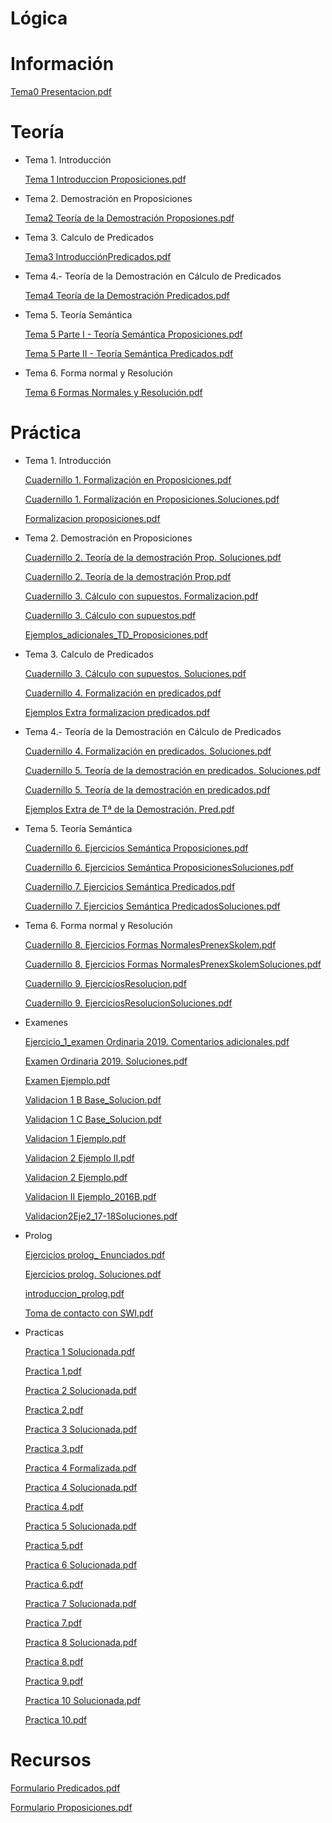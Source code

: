 # Lógica

# Información

[Tema0 Presentacion.pdf](Lo%CC%81gica%202cd0b86908c8409a857ce03c64afdc7e/Tema0_Presentacion.pdf)

# Teoría

- Tema 1. Introducción

    [Tema 1 Introduccion Proposiciones.pdf](Lo%CC%81gica%202cd0b86908c8409a857ce03c64afdc7e/Tema_1_Introduccion_Proposiciones.pdf)

- Tema 2. Demostración  en Proposiciones

    [Tema2 Teoría de la Demostración Proposiones.pdf](Lo%CC%81gica%202cd0b86908c8409a857ce03c64afdc7e/Tema2_Teoria_de_la_Demostracion_Proposiones.pdf)

- Tema 3. Calculo de Predicados

    [Tema3 IntroducciónPredicados.pdf](Lo%CC%81gica%202cd0b86908c8409a857ce03c64afdc7e/Tema3_IntroduccionPredicados.pdf)

- Tema 4.- Teoría de la Demostración en Cálculo de Predicados

    [Tema4 Teoría de la Demostración Predicados.pdf](Lo%CC%81gica%202cd0b86908c8409a857ce03c64afdc7e/Tema4_Teoria_de_la_Demostracion_Predicados.pdf)

- Tema 5. Teoría  Semántica

    [Tema 5 Parte I - Teoría Semántica Proposiciones.pdf](Lo%CC%81gica%202cd0b86908c8409a857ce03c64afdc7e/Tema_5_Parte_I_-_Teoria_Semantica_Proposiciones.pdf)

    [Tema 5 Parte II - Teoría Semántica Predicados.pdf](Lo%CC%81gica%202cd0b86908c8409a857ce03c64afdc7e/Tema_5_Parte_II_-_Teoria_Semantica_Predicados.pdf)

- Tema 6. Forma normal y Resolución

    [Tema 6 Formas Normales y Resolución.pdf](Lo%CC%81gica%202cd0b86908c8409a857ce03c64afdc7e/Tema_6_Formas_Normales_y_Resolucion.pdf)

# Práctica

- Tema 1. Introducción

    [Cuadernillo 1. Formalización en Proposiciones.pdf](Lo%CC%81gica%202cd0b86908c8409a857ce03c64afdc7e/Cuadernillo_1._Formalizacion_en_Proposiciones.pdf)

    [Cuadernillo 1. Formalización en Proposiciones.Soluciones.pdf](Lo%CC%81gica%202cd0b86908c8409a857ce03c64afdc7e/Cuadernillo_1._Formalizacion_en_Proposiciones.Soluciones.pdf)

    [Formalizacion proposiciones.pdf](Lo%CC%81gica%202cd0b86908c8409a857ce03c64afdc7e/Formalizacion_proposiciones.pdf)

- Tema 2. Demostración  en Proposiciones

    [Cuadernillo 2. Teoría de la demostración Prop. Soluciones.pdf](Lo%CC%81gica%202cd0b86908c8409a857ce03c64afdc7e/Cuadernillo_2._Teoria_de_la_demostracion_Prop._Soluciones.pdf)

    [Cuadernillo 2. Teoría de la demostración Prop.pdf](Lo%CC%81gica%202cd0b86908c8409a857ce03c64afdc7e/Cuadernillo_2._Teoria_de_la_demostracion_Prop.pdf)

    [Cuadernillo 3. Cálculo con supuestos. Formalizacion.pdf](Lo%CC%81gica%202cd0b86908c8409a857ce03c64afdc7e/Cuadernillo_3._Calculo_con_supuestos._Formalizacion.pdf)

    [Cuadernillo 3. Cálculo con supuestos.pdf](Lo%CC%81gica%202cd0b86908c8409a857ce03c64afdc7e/Cuadernillo_3._Calculo_con_supuestos.pdf)

    [Ejemplos_adicionales_TD_Proposiciones.pdf](Lo%CC%81gica%202cd0b86908c8409a857ce03c64afdc7e/Ejemplos_adicionales_TD_Proposiciones.pdf)

- Tema 3. Calculo de Predicados

    [Cuadernillo 3. Cálculo con supuestos. Soluciones.pdf](Lo%CC%81gica%202cd0b86908c8409a857ce03c64afdc7e/Cuadernillo_3._Calculo_con_supuestos._Soluciones.pdf)

    [Cuadernillo 4. Formalización en predicados.pdf](Lo%CC%81gica%202cd0b86908c8409a857ce03c64afdc7e/Cuadernillo_4._Formalizacion_en_predicados.pdf)

    [Ejemplos Extra formalizacion predicados.pdf](Lo%CC%81gica%202cd0b86908c8409a857ce03c64afdc7e/Ejemplos_Extra_formalizacion_predicados.pdf)

- Tema 4.- Teoría de la Demostración en Cálculo de Predicados

    [Cuadernillo 4. Formalización en predicados. Soluciones.pdf](Lo%CC%81gica%202cd0b86908c8409a857ce03c64afdc7e/Cuadernillo_4._Formalizacion_en_predicados._Soluciones.pdf)

    [Cuadernillo 5. Teoría de la demostración en predicados. Soluciones.pdf](Lo%CC%81gica%202cd0b86908c8409a857ce03c64afdc7e/Cuadernillo_5._Teoria_de_la_demostracion_en_predicados._Soluciones.pdf)

    [Cuadernillo 5. Teoría de la demostración en predicados.pdf](Lo%CC%81gica%202cd0b86908c8409a857ce03c64afdc7e/Cuadernillo_5._Teoria_de_la_demostracion_en_predicados.pdf)

    [Ejemplos Extra de Tª de la Demostración. Pred.pdf](Lo%CC%81gica%202cd0b86908c8409a857ce03c64afdc7e/Ejemplos_Extra_de_T_de_la_Demostracion._Pred.pdf)

- Tema 5. Teoría  Semántica

    [Cuadernillo 6. Ejercicios Semántica Proposiciones.pdf](Lo%CC%81gica%202cd0b86908c8409a857ce03c64afdc7e/Cuadernillo_6._Ejercicios_Semantica_Proposiciones.pdf)

    [Cuadernillo 6. Ejercicios Semántica ProposicionesSoluciones.pdf](Lo%CC%81gica%202cd0b86908c8409a857ce03c64afdc7e/Cuadernillo_6._Ejercicios_Semantica_ProposicionesSoluciones.pdf)

    [Cuadernillo 7. Ejercicios Semántica Predicados.pdf](Lo%CC%81gica%202cd0b86908c8409a857ce03c64afdc7e/Cuadernillo_7._Ejercicios_Semantica_Predicados.pdf)

    [Cuadernillo 7. Ejercicios Semántica PredicadosSoluciones.pdf](Lo%CC%81gica%202cd0b86908c8409a857ce03c64afdc7e/Cuadernillo_7._Ejercicios_Semantica_PredicadosSoluciones.pdf)

- Tema 6. Forma normal y Resolución

    [Cuadernillo 8. Ejercicios Formas NormalesPrenexSkolem.pdf](Lo%CC%81gica%202cd0b86908c8409a857ce03c64afdc7e/Cuadernillo_8._Ejercicios_Formas_NormalesPrenexSkolem.pdf)

    [Cuadernillo 8. Ejercicios Formas NormalesPrenexSkolemSoluciones.pdf](Lo%CC%81gica%202cd0b86908c8409a857ce03c64afdc7e/Cuadernillo_8._Ejercicios_Formas_NormalesPrenexSkolemSoluciones.pdf)

    [Cuadernillo 9. EjerciciosResolucion.pdf](Lo%CC%81gica%202cd0b86908c8409a857ce03c64afdc7e/Cuadernillo_9._EjerciciosResolucion.pdf)

    [Cuadernillo 9. EjerciciosResolucionSoluciones.pdf](Lo%CC%81gica%202cd0b86908c8409a857ce03c64afdc7e/Cuadernillo_9._EjerciciosResolucionSoluciones.pdf)

- Examenes

    [Ejercicio_1_examen Ordinaria 2019. Comentarios adicionales.pdf](Lo%CC%81gica%202cd0b86908c8409a857ce03c64afdc7e/Ejercicio_1_examen_Ordinaria_2019._Comentarios_adicionales.pdf)

    [Examen Ordinaria 2019. Soluciones.pdf](Lo%CC%81gica%202cd0b86908c8409a857ce03c64afdc7e/Examen_Ordinaria_2019._Soluciones.pdf)

    [Examen Ejemplo.pdf](Lo%CC%81gica%202cd0b86908c8409a857ce03c64afdc7e/Examen_Ejemplo.pdf)

    [Validacion 1 B Base_Solucion.pdf](Lo%CC%81gica%202cd0b86908c8409a857ce03c64afdc7e/Validacion_1_B_Base_Solucion.pdf)

    [Validacion 1 C Base_Solucion.pdf](Lo%CC%81gica%202cd0b86908c8409a857ce03c64afdc7e/Validacion_1_C_Base_Solucion.pdf)

    [Validacion 1 Ejemplo.pdf](Lo%CC%81gica%202cd0b86908c8409a857ce03c64afdc7e/Validacion_1_Ejemplo.pdf)

    [Validacion 2 Ejemplo II.pdf](Lo%CC%81gica%202cd0b86908c8409a857ce03c64afdc7e/Validacion_2_Ejemplo_II.pdf)

    [Validacion 2 Ejemplo.pdf](Lo%CC%81gica%202cd0b86908c8409a857ce03c64afdc7e/Validacion_2_Ejemplo.pdf)

    [Validacion II Ejemplo_2016B.pdf](Lo%CC%81gica%202cd0b86908c8409a857ce03c64afdc7e/Validacion_II_Ejemplo_2016B.pdf)

    [Validacion2Eje2_17-18Soluciones.pdf](Lo%CC%81gica%202cd0b86908c8409a857ce03c64afdc7e/Validacion2Eje2_17-18Soluciones.pdf)

- Prolog

    [Ejercicios prolog_ Enunciados.pdf](Lo%CC%81gica%202cd0b86908c8409a857ce03c64afdc7e/Ejercicios_prolog__Enunciados.pdf)

    [Ejercicios prolog. Soluciones.pdf](Lo%CC%81gica%202cd0b86908c8409a857ce03c64afdc7e/Ejercicios_prolog._Soluciones.pdf)

    [introduccion_prolog.pdf](Lo%CC%81gica%202cd0b86908c8409a857ce03c64afdc7e/introduccion_prolog.pdf)

    [Toma de contacto con SWI.pdf](Lo%CC%81gica%202cd0b86908c8409a857ce03c64afdc7e/Toma_de_contacto_con_SWI.pdf)

- Practicas

    [Practica 1 Solucionada.pdf](Lo%CC%81gica%202cd0b86908c8409a857ce03c64afdc7e/Practica_1_Solucionada.pdf)

    [Practica 1.pdf](Lo%CC%81gica%202cd0b86908c8409a857ce03c64afdc7e/Practica_1.pdf)

    [Practica 2 Solucionada.pdf](Lo%CC%81gica%202cd0b86908c8409a857ce03c64afdc7e/Practica_2_Solucionada.pdf)

    [Practica 2.pdf](Lo%CC%81gica%202cd0b86908c8409a857ce03c64afdc7e/Practica_2.pdf)

    [Practica 3 Solucionada.pdf](Lo%CC%81gica%202cd0b86908c8409a857ce03c64afdc7e/Practica_3_Solucionada.pdf)

    [Practica 3.pdf](Lo%CC%81gica%202cd0b86908c8409a857ce03c64afdc7e/Practica_3.pdf)

    [Practica 4 Formalizada.pdf](Lo%CC%81gica%202cd0b86908c8409a857ce03c64afdc7e/Practica_4_Formalizada.pdf)

    [Practica 4 Solucionada.pdf](Lo%CC%81gica%202cd0b86908c8409a857ce03c64afdc7e/Practica_4_Solucionada.pdf)

    [Practica 4.pdf](Lo%CC%81gica%202cd0b86908c8409a857ce03c64afdc7e/Practica_4.pdf)

    [Practica 5 Solucionada.pdf](Lo%CC%81gica%202cd0b86908c8409a857ce03c64afdc7e/Practica_5_Solucionada.pdf)

    [Practica 5.pdf](Lo%CC%81gica%202cd0b86908c8409a857ce03c64afdc7e/Practica_5.pdf)

    [Practica 6 Solucionada.pdf](Lo%CC%81gica%202cd0b86908c8409a857ce03c64afdc7e/Practica_6_Solucionada.pdf)

    [Practica 6.pdf](Lo%CC%81gica%202cd0b86908c8409a857ce03c64afdc7e/Practica_6.pdf)

    [Practica 7 Solucionada.pdf](Lo%CC%81gica%202cd0b86908c8409a857ce03c64afdc7e/Practica_7_Solucionada.pdf)

    [Practica 7.pdf](Lo%CC%81gica%202cd0b86908c8409a857ce03c64afdc7e/Practica_7.pdf)

    [Practica 8 Solucionada.pdf](Lo%CC%81gica%202cd0b86908c8409a857ce03c64afdc7e/Practica_8_Solucionada.pdf)

    [Practica 8.pdf](Lo%CC%81gica%202cd0b86908c8409a857ce03c64afdc7e/Practica_8.pdf)

    [Practica 9.pdf](Lo%CC%81gica%202cd0b86908c8409a857ce03c64afdc7e/Practica_9.pdf)

    [Practica 10 Solucionada.pdf](Lo%CC%81gica%202cd0b86908c8409a857ce03c64afdc7e/Practica_10_Solucionada.pdf)

    [Practica 10.pdf](Lo%CC%81gica%202cd0b86908c8409a857ce03c64afdc7e/Practica_10.pdf)

# Recursos

[Formulario Predicados.pdf](Lo%CC%81gica%202cd0b86908c8409a857ce03c64afdc7e/Formulario_Predicados.pdf)

[Formulario Proposiciones.pdf](Lo%CC%81gica%202cd0b86908c8409a857ce03c64afdc7e/Formulario_Proposiciones.pdf)